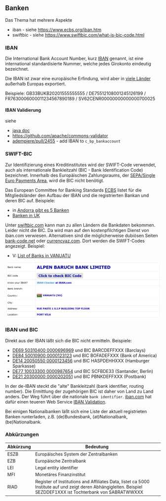 ## Banken

Das Thema hat mehrere Aspekte
* iban - siehe https://www.ecbs.org/iban.htm
* swiftbic - siehe https://www.swiftbic.com/what-is-bic-code.html

### IBAN

Die International Bank Account Number, kurz [IBAN](https://www.iban.de/index.html) genannt, ist eine international standardisierte Nummer, welche jedes Girokonto eindeutig bezeichnet.

Die IBAN ist zwar eine europäische Erfindung, wird aber in [viele Länder](https://de.wikipedia.org/wiki/Internationale_Bankkontonummer) außerhalb Europas exportiert.

Beispiele: GB33BUKB20201555555555 / DE75512108001245126199 / FR7630006000011234567890189 / SV62CENR00000000000000700025

#### IBAN Validierung

siehe 
* [java doc](https://commons.apache.org/proper/commons-validator/apidocs/org/apache/commons/validator/routines/IBANValidator.html)
* https://github.com/apache/commons-validator
* [adempiere/pull/2455](https://github.com/adempiere/adempiere/pull/2455) - add IBAN to `c_bp_bankaccount`

### SWIFT-BIC

Zur Identifizierung eines Kreditinstitutes wird der SWIFT-Code verwendet, auch als internationale Bankleitzahl (BIC - Bank Identification Code) bezeichnet. Innerhalb des Europäischen Zahlungsraums, der [SEPA/Single Euro Payments Area](https://de.wikipedia.org/wiki/Europ%C3%A4ischer_Zahlungsraum), wird die BIC nicht benötigt.

Das European Committee for Banking Standards [ECBS](https://www.ecbs.org/iban.htm) listet für die Mitgliedsländer den Aufbau der IBAN und die registrierten Bankan und deren BIC auf. Beispiele:

* in [Andorra gibt es 5 Banken](https://www.ecbs.org/banks/andorra/)
* [Banken in UK](https://www.ecbs.org/banks/united-kingdom/)

Unter [swiftbic.com](https://www.swiftbic.com/index.html) kann man zu allen Ländern die Bankdaten bekommen. Leider nicht die BIC. Da wird man auf den kostenpfilchtigen Dienst von iban.com verwiesen. Alternativen sind die möglicherweise dubiösen Seiten [bank-code.net](https://bank-code.net/country/starts-with-letter-V) oder [currencyaz.com](https://currencyaz.com/swift-code/country/starts-with-letter-v). Dort werden die SWIFT-Codes angezeigt.
Beispiel:

* V: [List of Banks in VANUATU](https://www.swiftbic.com/banks-in-VANUATU.html)

![](../images/ALBUVUVVXXX.PNG)  

### IBAN und BIC

Direkt aus der IBAN läßt sich die BIC nicht ermitteln. Beispiele:

* [DE69 50310400 0000696969](https://www.iban.de/banks/barclays) und BIC BARCDEFFXXX (Barclays)
* [DE84 50010900 0000123123](https://www.iban.de/banks/bank-of-america) und BIC BOFADEFXXX (Bank of America)
* [DE14 20050550 0000123456](https://www.iban.de/banks/haspa) und BIC HASPDEHHXXX (Hamburger Sparkasse)
* [DE77 10033300 0000987654](https://www.iban.de/banks/santander) und BIC SCFBDE33 (Santander, Berlin)
* [DE21 20300000 0000202051](https://www.iban.de/banks/postbank) und BIC PBNKDEFFXXX (Postbank)

In der de-IBAN steckt die "alte" Bankleitzahl (bank identifier, routing number). Die Ermittlung der zugehörigen BIC ist daher von Land zu Land anders. Der Weg führt über die nationale `bank identifier`. [iban.com](https://www.iban.com/register) hat dafür einen teueren Web Service [IBAN Validation](https://www.iban.com/validation-api).

Bei einigen Nationalbanken läßt sich eine Liste der aktuell registrieten Banken runterladen, z.B. (de)Bundesbank, (at)Nationalbank, (be)Nationalbank. 

### Abkürzungen

Abkürzung  | Bedeutung
---------- | ---------------
ESZB       | Europäisches System der Zentralbanken
EZB        | Europäische Zentralbank
LEI        | Legal entity identifier
MFI        | Monetäres Finanzinstitut
RIAD       | Register of Institutions and Affiliates Data, listet ca 5000 Institute auf und zeigt deren Abhängigleiten. Beispiel SEZDDEF1XXX ist Tochterbank von SABRATWWXXX


